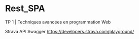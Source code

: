 # Rest_SPA
TP 1 | Techniques avancées en programmation Web

Strava API Swagger
https://developers.strava.com/playground/